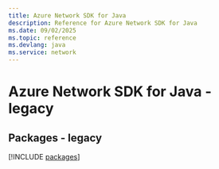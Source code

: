 ```yaml
---
title: Azure Network SDK for Java
description: Reference for Azure Network SDK for Java
ms.date: 09/02/2025
ms.topic: reference
ms.devlang: java
ms.service: network
---
```

# Azure Network SDK for Java - legacy
## Packages - legacy
[!INCLUDE [packages](network-index.md)]